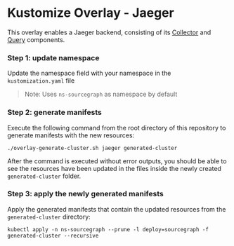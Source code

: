 # Kustomize Overlay - Jaeger

This overlay enables a Jaeger backend, consisting of its [Collector](https://www.jaegertracing.io/docs/1.37/architecture/#collector) and [Query](https://www.jaegertracing.io/docs/1.37/architecture/#query) components.

### Step 1: update namespace

Update the namespace field with your namespace in the `kustomization.yaml` file

> Note: Uses `ns-sourcegraph` as namespace by default

### Step 2: generate manifests

Execute the following command from the root directory of this repository to generate manifests with the new resources:

```shell script
./overlay-generate-cluster.sh jaeger generated-cluster
```

After the command is executed without error outputs, you should be able to see the resources have been updated in the files inside the newly created `generated-cluster` folder.

### Step 3: apply the newly generated manifests

Apply the generated manifests that contain the updated resources from the `generated-cluster` directory:

```shell script
kubectl apply -n ns-sourcegraph --prune -l deploy=sourcegraph -f generated-cluster --recursive
```

